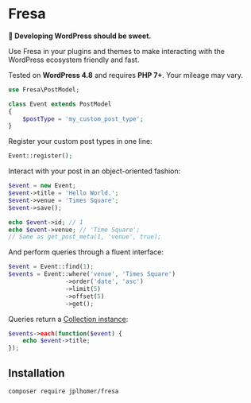 # Fresa

**🍓 Developing WordPress should be sweet.**

Use Fresa in your plugins and themes to make interacting with the WordPress ecosystem friendly and fast.

Tested on **WordPress 4.8** and requires **PHP 7+**. Your mileage may vary.

```php
use Fresa\PostModel;

class Event extends PostModel
{
    $postType = 'my_custom_post_type';
}
```

Register your custom post types in one line:

```php
Event::register();
```

Interact with your post in an object-oriented fashion:

```php
$event = new Event;
$event->title = 'Hello World.';
$event->venue = 'Times Square';
$event->save();

echo $event->id; // 1
echo $event->venue; // 'Time Square';
// Same as get_post_meta(1, 'venue', true);
```

And perform queries through a fluent interface:

```php
$event = Event::find(1);
$events = Event::where('venue', 'Times Square')
                ->order('date', 'asc')
                ->limit(5)
                ->offset(5)
                ->get();
```

Queries return a [Collection instance](https://laravel.com/docs/5.4/collections):

```php
$events->each(function($event) {
    echo $event->title;
});
```

## Installation

```sh
composer require jplhomer/fresa
```
